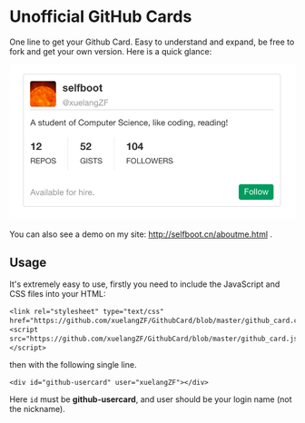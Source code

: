 # Unofficial GitHub Cards

One line to get your Github Card.  Easy to understand and expand, be free to fork and get your own version.  Here is a quick glance:

![Card](card.png)

You can also see a demo on my site: http://selfboot.cn/aboutme.html .

## Usage

It's extremely easy to use, firstly you need to include the JavaScript and CSS files into your HTML:

```
<link rel="stylesheet" type="text/css" href="https://github.com/xuelangZF/GithubCard/blob/master/github_card.css">
<script src="https://github.com/xuelangZF/GithubCard/blob/master/github_card.js"></script>
```

then with the following single line.

```
<div id="github-usercard" user="xuelangZF"></div>
```

Here `id` must be **github-usercard**, and user should be your login name (not the nickname).








